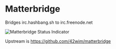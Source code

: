 # Matterbridge

Bridges irc.hashbang.sh to irc.freenode.net

![Matterbridge Status Indicator](https://argocd.hashbang.sh/api/badge?name=matterbridge)

Upstream is https://github.com/42wim/matterbridge
